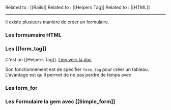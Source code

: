 Related to : [[Rails]]
Related to : [[Helpers Tag]]
Related to : [[HTML]]

---

Il existe plusieurs manière de créer un formulaire. 

### Les formumaire HTML




### Les [[form_tag]]

C'est un [[Helpers Tag]]. 
[Lien vers la doc](https://api.rubyonrails.org/classes/ActionView/Helpers/FormTagHelper.html#method-i-form_tag)

Son fonctionnement est de spécifier `form_tag` pour créer un tableau. 
L'avantage est qu'il permet de ne pas perdre de temps avec 


### Les form_for



### Les Formulaire la gem avec [[Simple_form]]


